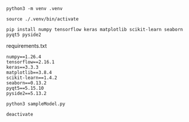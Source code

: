 `python3 -m venv .venv`

`source ./.venv/bin/activate`

`pip install numpy tensorflow keras matplotlib scikit-learn seaborn pyqt5 pyside2`

requirements.txt
```
numpy==1.26.4
tensorflow==2.16.1
keras==3.3.3
matplotlib==3.8.4
scikit-learn==1.4.2
seaborn==0.13.2
pyqt5==5.15.10
pyside2==5.13.2
```

`python3 sampleModel.py`

`deactivate`
